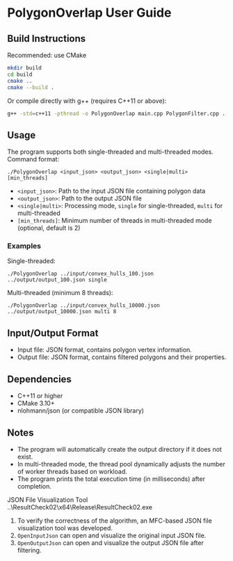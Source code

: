 # PolygonOverlap User Guide

## Build Instructions

Recommended: use CMake

```sh
mkdir build
cd build
cmake ..
cmake --build .
```

Or compile directly with g++ (requires C++11 or above):

```sh
g++ -std=c++11 -pthread -o PolygonOverlap main.cpp PolygonFilter.cpp ... # other source files omitted
```

## Usage

The program supports both single-threaded and multi-threaded modes. Command format:

```
./PolygonOverlap <input_json> <output_json> <single|multi> [min_threads]
```

- `<input_json>`: Path to the input JSON file containing polygon data
- `<output_json>`: Path to the output JSON file
- `<single|multi>`: Processing mode, `single` for single-threaded, `multi` for multi-threaded
- `[min_threads]`: Minimum number of threads in multi-threaded mode (optional, default is 2)

### Examples

Single-threaded:
```
./PolygonOverlap ../input/convex_hulls_100.json ../output/output_100.json single
```

Multi-threaded (minimum 8 threads):
```
./PolygonOverlap ../input/convex_hulls_10000.json ../output/output_10000.json multi 8
```

## Input/Output Format

- Input file: JSON format, contains polygon vertex information.
- Output file: JSON format, contains filtered polygons and their properties.

## Dependencies

- C++11 or higher
- CMake 3.10+
- nlohmann/json (or compatible JSON library)

## Notes

- The program will automatically create the output directory if it does not exist.
- In multi-threaded mode, the thread pool dynamically adjusts the number of worker threads based on workload.
- The program prints the total execution time (in milliseconds) after completion.

JSON File Visualization Tool
..\ResultCheck02\x64\Release\ResultCheck02.exe
1. To verify the correctness of the algorithm, an MFC-based JSON file visualization tool was developed.
2. `OpenInputJson` can open and visualize the original input JSON file.
3. `OpenOutputJson` can open and visualize the output JSON file after filtering.
